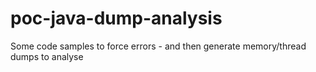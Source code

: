 # poc-java-dump-analysis
Some code samples to force errors - and then generate memory/thread dumps to analyse

